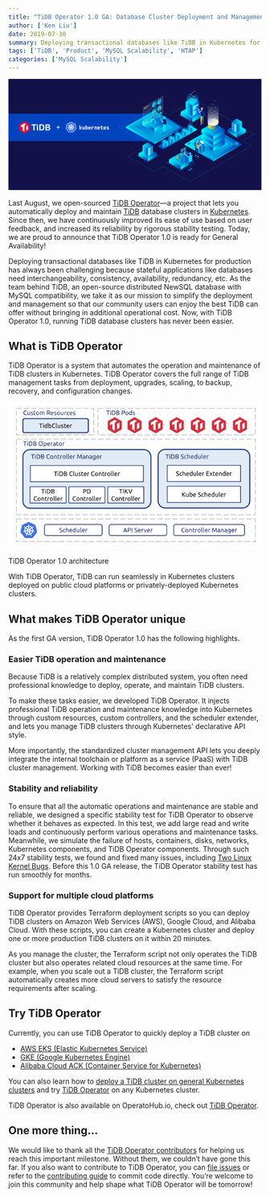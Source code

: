 ```yaml
---
title: "TiDB Operator 1.0 GA: Database Cluster Deployment and Management Made Easy with Kubernetes"
author: ['Ken Liu']
date: 2019-07-30
summary: Deploying transactional databases like TiDB in Kubernetes for production has always been challenging. Now, with TiDB Operator 1.0, running TiDB database clusters has never been easier.
tags: ['TiDB', 'Product', 'MySQL Scalability', 'HTAP']
categories: ['MySQL Scalability']
---
```


![Database Cluster Deployment and Management Made Easy with Kubernetes](media/tidb-operator-kubernetes.jpg)

Last August, we open-sourced [TiDB Operator](https://github.com/pingcap/tidb-operator)—a project that lets you automatically deploy and maintain [TiDB](https://github.com/pingcap/tidb) database clusters in [Kubernetes](https://kubernetes.io/). Since then, we have continuously improved its ease of use based on user feedback, and increased its reliability by rigorous stability testing. Today, we are proud to announce that TiDB Operator 1.0 is ready for General Availability!

Deploying transactional databases like TiDB in Kubernetes for production has always been challenging because stateful applications like databases need interchangeability, consistency, availability, redundancy, etc. As the team behind TiDB, an open-source distributed NewSQL database with MySQL compatibility, we take it as our mission to simplify the deployment and management so that our community users can enjoy the best TiDB can offer without bringing in additional operational cost. Now, with TiDB Operator 1.0, running TiDB database clusters has never been easier.

## What is TiDB Operator

TiDB Operator is a system that automates the operation and maintenance of TiDB clusters in Kubernetes. TiDB Operator covers the full range of TiDB management tasks from deployment, upgrades, scaling, to backup, recovery, and configuration changes.

![TiDB Operator 1.0 architecture](media/tidb-operator-overview.png)
<div class="caption-center"> TiDB Operator 1.0 architecture </div>

With TiDB Operator, TiDB can run seamlessly in Kubernetes clusters deployed on public cloud platforms or privately-deployed Kubernetes clusters.

## What makes TiDB Operator unique

As the first GA version, TiDB Operator 1.0 has the following highlights.

### Easier TiDB operation and maintenance

Because TiDB is a relatively complex distributed system, you often need professional knowledge to deploy, operate, and maintain TiDB clusters. 

To make these tasks easier, we developed TiDB Operator. It injects professional TiDB operation and maintenance knowledge into Kubernetes through custom resources, custom controllers, and the scheduler extender, and lets you manage TiDB clusters through Kubernetes' declarative API style.

More importantly, the standardized cluster management API lets you deeply integrate the internal toolchain or platform as a service (PaaS) with TiDB cluster management. Working with TiDB becomes easier than ever!

### Stability and reliability

To ensure that all the automatic operations and maintenance are stable and reliable, we designed a specific stability test for TiDB Operator to observe whether it behaves as expected. In this test, we add large read and write loads and continuously perform various operations and maintenance tasks. Meanwhile, we simulate the failure of hosts, containers, disks, networks, Kubernetes components, and TiDB Operator components. Through such 24x7 stability tests, we found and fixed many issues, including [Two Linux Kernel Bugs](https://pingcap.com/blog/try-to-fix-two-linux-kernel-bugs-while-testing-tidb-operator-in-k8s/). Before this 1.0 GA release, the TiDB Operator stability test has run smoothly for months.

### Support for multiple cloud platforms

TiDB Operator provides Terraform deployment scripts so you can deploy TiDB clusters on Amazon Web Services (AWS), Google Cloud, and Alibaba Cloud. With these scripts, you can create a Kubernetes cluster and deploy one or more production TiDB clusters on it within 20 minutes. 

As you manage the cluster, the Terraform script not only operates the TiDB cluster but also operates related cloud resources at the same time. For example, when you scale out a TiDB cluster, the Terraform script automatically creates more cloud servers to satisfy the resource requirements after scaling.

## Try TiDB Operator

Currently, you can use TiDB Operator to quickly deploy a TiDB cluster on 

* [AWS EKS (Elastic Kubernetes Service)](https://pingcap.com/docs/v3.0/tidb-in-kubernetes/deploy/aws-eks/)
* [GKE (Google Kubernetes Engine)](https://pingcap.com/docs/v3.0/tidb-in-kubernetes/get-started/deploy-tidb-from-kubernetes-gke/)
* [Alibaba Cloud ACK (Container Service for Kubernetes)](https://pingcap.com/docs/v3.0/tidb-in-kubernetes/deploy/alibaba-cloud/)

You can also learn how to [deploy a TiDB cluster on general Kubernetes clusters](https://pingcap.com/docs/v3.0/tidb-in-kubernetes/deploy/general-kubernetes/) and try [TiDB Operator](https://pingcap.com/docs/v3.0/tidb-in-kubernetes/deploy/tidb-operator/) on any Kubernetes cluster. 

TiDB Operator is also available on OperatoHub.io, check out [TiDB Operator](https://operatorhub.io/operator/tidb-operator).

## One more thing...

We would like to thank all the [TiDB Operator contributors](https://github.com/pingcap/tidb-operator/graphs/contributors) for helping us reach this important milestone. Without them, we couldn’t have gone this far. If you also want to contribute to TiDB Operator, you can [file issues](https://github.com/pingcap/tidb-operator/issues) or refer to the [contributing guide](https://github.com/pingcap/tidb-operator/blob/master/docs/CONTRIBUTING.md) to commit code directly. You’re welcome to join this community and help shape what TiDB Operator will be tomorrow!
